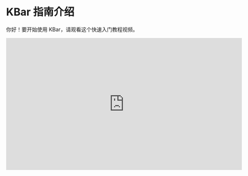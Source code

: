 # KBar 指南介绍

你好！要开始使用 KBar，请观看这个快速入门教程视频。

<iframe src="https://player.vimeo.com/video/736751443" width="640" height="360" frameborder="0" allow="autoplay; fullscreen; picture-in-picture" allowfullscreen></iframe>
